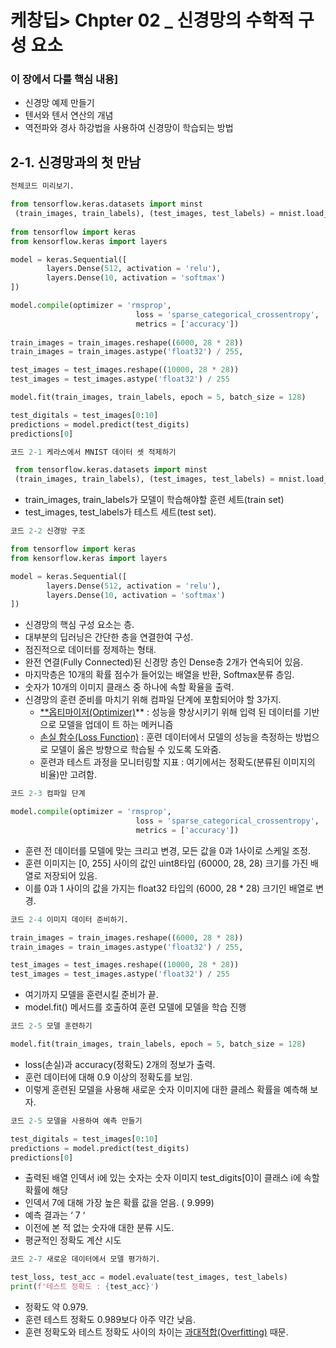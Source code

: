 # 케창딥> Chpter 02 _ 신경망의 수학적 구성 요소

### 이 장에서 다를 핵심 내용]

- 신경망 예제 만들기
- 텐서와 텐서 연산의 개념
- 역전파와 경사 하강법을 사용하여 신경망이 학습되는 방법

## 2-1. 신경망과의 첫 만남

```python
전체코드 미리보기.

from tensorflow.keras.datasets import minst
 (train_images, train_labels), (test_images, test_labels) = mnist.load_data()
 
from tensorflow import keras
from kensorflow.keras import layers

model = keras.Sequential([
		layers.Dense(512, activation = 'relu'),
		layers.Dense(10, activation = 'softmax')
])

model.compile(optimizer = 'rmsprop',
							loss = 'sparse_categorical_crossentropy',
							metrics = ['accuracy'])
							
train_images = train_images.reshape((6000, 28 * 28))
train_images = train_images.astype('float32') / 255,

test_images = test_images.reshape((10000, 28 * 28))
test_images = test_images.astype('float32') / 255

model.fit(train_images, train_labels, epoch = 5, batch_size = 128)

test_digitals = test_images[0:10]
predictions = model.predict(test_digits)
predictions[0]
```

```python
코드 2-1 케라스에서 MNIST 데이터 셋 적제하기

 from tensorflow.keras.datasets import minst
 (train_images, train_labels), (test_images, test_labels) = mnist.load_data()
```

- train_images, train_labels가 모델이 학습해야할 훈련 세트(train set)
- test_images, test_labels가 테스트 세트(test set).

```python
코드 2-2 신경망 구조

from tensorflow import keras
from kensorflow.keras import layers

model = keras.Sequential([
		layers.Dense(512, activation = 'relu'),
		layers.Dense(10, activation = 'softmax')
])
```

- 신경망의 핵심 구성 요소는 층.
- 대부분의 딥러닝은 간단한 층을 연결한여 구성.
- 점진적으로 데이터를 정제하는 형태.
- 완전 연결(Fully Connected)된 신경망 층인 Dense층 2개가 연속되어 있음.
- 마지막층은 10개의 확률 점수가 들어있는  배열을 반환, Softmax분류 층임.
- 숫자가 10개의 이미지 클래스 중 하나에 속할 확율을 출력.
- 신경망의 훈련 준비를 마치기 위해 컴파일 단계에 포함되어야 할 3가지.
    - [**옵티마이저(Optimizer)](https://chatgpt.com/share/67963a6b-7874-8007-9f06-daf7937ad0c9)** : 성능을 향상시키기 위해 입력 된 데이터를 기반으로 모델을 업데이 
                                           트 하는 메커니즘
    - [손실 함수(Loss Function)](https://chatgpt.com/share/67963dc1-20ec-8007-9513-e420cfb94d1b) : 훈련 데이터에서 모델의 성능을 측정하는 방법으로 모델이 옳은 
                                              방향으로 학습될 수 있도록 도와줌.
    - 훈련과 테스트 과정을 모니터링할 지표 : 여기에서는 정확도(분류된 이미지의 비율)만 
                                                                     고려함.
    

```python
코드 2-3 컴파일 단계

model.compile(optimizer = 'rmsprop',
							loss = 'sparse_categorical_crossentropy',
							metrics = ['accuracy'])
```

- 훈련 전 데이터를 모델에 맞는 크리고 변경, 모든 값을 0과 1사이로 스케일 조정.
- 훈련 이미지는 [0, 255] 사이의 값인 uint8타입 (60000, 28, 28) 크기를 가진 배열로 저장되어 있음.
- 이를 0과 1 사이의 값을 가지는 float32 타입의 (6000, 28 * 28) 크기인 배열로 변경.

```python
코드 2-4 이미지 데이터 준비하기.

train_images = train_images.reshape((6000, 28 * 28))
train_images = train_images.astype('float32') / 255,

test_images = test_images.reshape((10000, 28 * 28))
test_images = test_images.astype('float32') / 255
```

- 여기까지 모델을 훈련시킬 준비가 끝.
- model.fit() 메서드를 호출하여 훈련 모델에 모델을 학습 진행

```python
코드 2-5 모델 훈련하기

model.fit(train_images, train_labels, epoch = 5, batch_size = 128)
```

- loss(손실)과 accuracy(정확도) 2개의 정보가 출력.
- 훈런 데이터에 대해 0.9 이상의 정확도를 보임.
- 이렇게 훈련된 모델을 사용해 새로운 숫자 이미지에 대한 클레스 확률을 예측해 보자.

```python
코드 2-5 모델을 사용하여 예측 만들기

test_digitals = test_images[0:10]
predictions = model.predict(test_digits)
predictions[0]
```

- 출력된 배열 인덱서  i에 있는 숫자는 숫자 이미지 test_digits[0]이 클래스 i에 속할 확률에 해당
- 인덱서 7에 대해 가장 높은 확률 값을 얻음. ( 9.999)
- 예측 결과는 ‘ 7 ‘
- 이전에 본 적 없는 숫자애 대한 분류 시도.
- 평균적인 정확도 계산 시도

```python
코드 2-7 새로운 데이터에서 모델 평가하기.

test_loss, test_acc = model.evaluate(test_images, test_labels)
print(f'테스트 정확도 : {test_acc}')
```

- 정확도 약 0.979.
- 훈련 테스트 정확도 0.989보다 아주 약간 낮음.
- 훈련 정확도와 테스트 정확도 사이의 차이는 [과대적합(Overfitting)](https://chatgpt.com/share/67967412-47cc-8007-a561-48822812f950) 때문.
